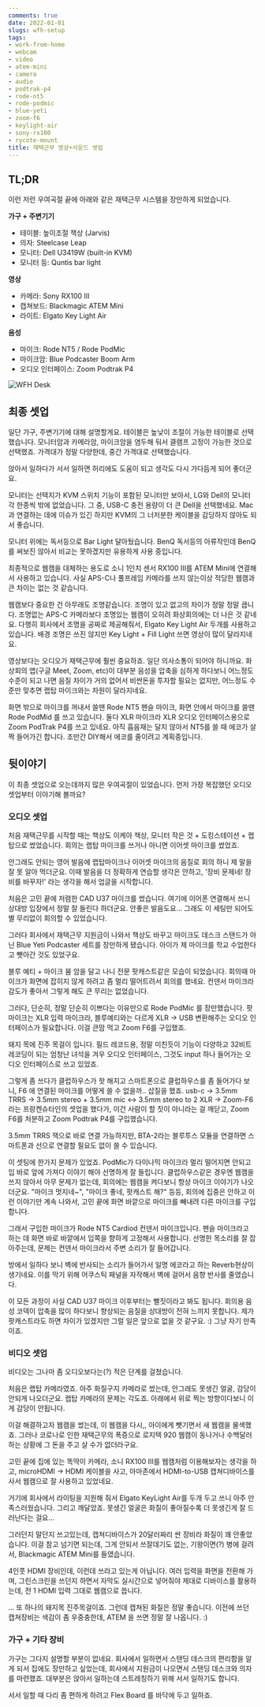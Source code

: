 ```yaml
---
comments: true
date: 2022-01-01
slugs: wfh-setup
tags:
- work-from-home
- webcam
- video
- atem-mini
- camera
- audio
- podtrak-p4
- rode-nt5
- rode-podmic
- blue-yeti
- zoom-f6
- keylight-air
- sony-rx100
- rycote-mount
title: 재택근무 영상+사운드 셋업
---
```


## TL;DR

이런 저런 우여곡절 끝에 아래와 같은 재택근무 시스템을 장만하게 되었습니다.

**가구 + 주변기기**

- 테이블: 높이조절 책상 (Jarvis)
- 의자: Steelcase Leap
- 모니터: Dell U3419W (built-in KVM)
- 모니터 등: Quntis bar light

**영상**

- 카메라: Sony RX100 III
- 캡쳐보드: Blackmagic ATEM Mini
- 라이트: Elgato Key Light Air

**음성**

- 마이크: Rode NT5 / Rode PodMic
- 마이크암: Blue Podcaster Boom Arm
- 오디오 인터페이스: Zoom Podtrak P4

![WFH Desk](../media/page/workflow/wfh-desk.jpg)

<!-- more -->

## 최종 셋업

일단 가구, 주변기기에 대해 설명할게요. 테이블은 높낮이 조절이 가능한 테이블로
선택했습니다. 모니터암과 카메라암, 마이크암을 염두해 둬서 클램프 고정이 가능한
것으로 선택했죠. 가격대가 정말 다양한데, 중간 가격대로 선택했습니다.

앉아서 일하다가 서서 일하면 허리에도 도움이 되고 생각도 다시 가다듬게 되어
좋더군요.

모니터는 선택지가 KVM 스위치 기능이 포함된 모니터만 보아서, LG와 Dell의 모니터
각 한종씩 밖에 없었습니다. 그 중, USB-C 충전 용량이 더 큰 Dell을 선택했네요.
Mac과 연결하는 데에 이슈가 있긴 하지만 KVM의 그 너저분한 케이블을 감당하지
않아도 되서 좋습니다.

모니터 위에는 독서등으로 Bar Light 달아뒀습니다. BenQ 독서등의 아류작인데 BenQ를
써보진 않아서 비교는 못하겠지만 유용하게 사용 중입니다.

최종적으로 웹캠을 대체하는 용도로 소니 1인치 센서 RX100 III를 ATEM Mini에
연결해서 사용하고 있습니다. 사실 APS-C나 풀프레임 카메라를 쓰지 않는이상 적당한
웹캠과 큰 차이는 없는 것 같습니다.

웹캠보다 중요한 건 아무래도 조명같습니다. 조명이 있고 없고의 차이가 정말 정말
큽니다. 조명없는 APS-C 카메라보다 조명있는 웹캠이 오히려 화상회의에는 더 나은 것
같네요. 다행히 회사에서 조명을 공짜로 제공해줘서, Elgato Key Light Air 두개를
사용하고 있습니다. 배경 조명은 쓰진 않지만 Key Light + Fill Light 쓰면 영상이
많이 달라지네요.

영상보다는 오디오가 재택근무에 훨씬 중요하죠. 일단 의사소통이 되어야 하니까요.
화상회의 앱(구글 Meet, Zoom, etc)이 대부분 음성을 압축을 심하게 하다보니
어느정도 수준이 되고 나면 음질 차이가 거의 없어서 비싼돈을 투자할 필요는 없지만,
어느정도 수준만 맞추면 랩탑 마이크와는 차원이 달라지네요.

화면 밖으로 마이크를 꺼내서 쓸땐 Rode NT5 펜슬 마이크, 화면 안에서 마이크를 쓸땐
Rode PodMid 를 쓰고 있습니다. 둘다 XLR 마이크라 XLR 오디오 인터페이스용으로 Zoom
PodTrak P4를 쓰고 있네요. 아직 흡음재는 달지 않아서 NT5를 쓸 때 에코가 살짝
들어가긴 합니다. 조만간 DIY해서 에코를 줄이려고 계획중입니다.

## 뒷이야기

이 최종 셋업으로 오는데까지 많은 우여곡절이 있었습니다. 먼저 가장 복잡했던
오디오 셋업부터 이야기해 볼까요?


### 오디오 셋업

처음 재택근무를 시작할 때는 책상도 이케아 책상, 모니터 작은 것 + 도킹스테이션 +
랩탑으로 썼었습니다. 회의는 랩탑 마이크를 쓰거나 아니면 이어셋 마이크를 썼었죠.

안그래도 안되는 영어 발음에 랩탑마이크나 이어셋 마이크의 음질로 회의 하니 제
말을 잘 못 알아 먹더군요. 이때 발음을 더 정확하게 연습할 생각은 안하고, '장비
문제네! 장비를 바꾸자!' 라는 생각을 해서 업글을 시작합니다.

처음은 고민 끝에 저렴한 CAD U37 마이크를 썼습니다. 여기에 이어폰 연결해서 쓰니
상대방 입장에서 정말 잘 들린다 하더군요. 안좋은 발음도요... 그래도 이 세팅만
되어도 별 무리없이 회의할 수 있었습니다.

그러다 회사에서 재택근무 지원금이 나와서 책상도 바꾸고 마이크도 데스크 스탠드가
아닌 Blue Yeti Podcaster 세트를 장만하게 됐습니다. 아이가 제 마이크를 학교
수업한다고 뺏아간 것도 있었구요.

블루 예티 + 마이크 붐 암을 달고 나니 전문 팟캐스트같은 모습이 되었습니다. 회의때
마이크가 화면에 잡히지 않게 하려고 좀 멀리 떨어트려서 회의를 했네요. 컨덴서
마이크라 감도가 좋아서 그렇게 해도 큰 무리는 없었습니다.

그러다, 단순히, 정말 단순히 이쁘다는 이유만으로 Rode PodMic 를 장만했습니다.
팟마이크는 XLR 입력 마이크라, 블루예티와는 다르게 XLR -> USB 변환해주는 오디오
인터페이스가 필요합니다. 이걸 큰맘 먹고 Zoom F6를 구입했죠.

돼지 목에 진주 목걸이 입니다. 필드 레코드용, 정말 미친듯이 기능이 다양하고
32비트 레코딩이 되는 엄청난 녀석을 겨우 오디오 인터페이스, 그것도 input 하나
들어가는 오디오 인터페이스로 쓰고 있었죠.

그렇게 좀 쓰다가 클럽하우스가 핫 해지고 스마트폰으로 클럽하우스를 좀 들어가다
보니, F6 에 연결된 마이크를 어떻게 쓸 수 없을까.. 삽질을 했죠. usb-c -> 3.5mm
TRRS -> 3.5mm stereo + 3.5mm mic <-> 3.5mm stereo to 2 XLR -> Zoom-F6 라는
프랑켄슈타인의 셋업을 했다가, 이건 사람이 할 짓이 아니라는 걸 깨닫고, Zoom F6를
처분하고 Zoom Podtrak P4를 구입했습니다.

3.5mm TRRS 잭으로 바로 연결 가능하지만, BTA-2라는 블루투스 모듈을 연결하면
스마트폰과 선으로 연결할 필요도 없이 쓸 수 있습니다.

이 셋팅에 한가지 문제가 있었죠. PodMic가 다이나믹 마이크라 멀리 떨어지면 안되고
입 바로 앞에 가져다 이야기 해야 선명하게 잘 들립니다. 클럽하우스같은 경우엔
웹캠을 쓰지 않아서 아무 문제가 없는데, 회의에는 웹캠을 켜다보니 항상 마이크
이야기가 나오더군요. "마이크 멋지네~", "마이크 좋네, 팟캐스트 해?" 등등, 회의에
집중은 안하고 이런 이야기만 계속 나와서, 고민 끝에 화면 바깥으로 마이크를 빼내려
다른 마이크를 구입합니다.

그래서 구입한 마이크가 Rode NT5 Cardiod 컨덴서 마이크입니다. 펜슬 마이크라고
하는 데 화면 바로 바깥에서 입쪽을 향하게 고정해서 사용합니다. 선명한 목소리를
잘 잡아주는데, 문제는 컨덴서 마이크라서 주변 소리가 잘 들어갑니다.

방에서 일하다 보니 벽에 반사되는 소리가 들어가서 일명 에코라고 하는 Reverb현상이
생기네요. 이를 막기 위해 어쿠스틱 패널을 자작해서 벽에 걸어서 음향 반사를
줄였습니다.

이 모든 과정이 사실 CAD U37 마이크 이후부터는 뻘짓이라고 봐도 됩니다. 회의용
음성 코덱이 압축을 많이 하다보니 향상되는 음질을 상대방이 전혀 느끼지 못합니다.
제가 팟캐스트라도 하면 차이가 있겠지만 그럴 일은 앞으로 없을 것 같구요. :) 그냥
자기 만족이죠.

### 비디오 셋업

비디오는 그나마 좀 오디오보다는(?) 적은 단계를 걸쳤습니다.

처음은 랩탑 카메라였죠. 아주 화질구지 카메라로 썼는데, 안그래도 못생긴 얼굴,
감당이 안되게 나오더군요. 랩탑 카메라의 문제는 각도죠. 아래에서 위로 찍는
방향이다보니 이게 감당이 안됩니다.

이걸 해결하고자 웹캠을 썼는데, 이 웹캠을 다시,, 아이에게 뺏기면서 새 웹캠을
물색했죠. 그러나 코로나로 인한 재택근무의 폭증으로 로지텍 920 웹캠이 동나거나
수백달러 하는 상황에 그 돈을 주고 살 수가 없더라구요.

고민 끝에 집에 있는 똑딱이 카메라, 소니 RX100 III를 웹캠처럼 이용해보자는 생각을
하고, microHDMI -> HDMI 케이블을 사고, 아마존에서 HDMI-to-USB 캡쳐디바이스를
사서 웹캠으로 잘 사용하고 있었네요.

거기에 회사에서 라이팅을 지원해 줘서 Elgato KeyLight Air를 두개 두고 쓰니 아주
만족스러웠습니다. 그리고 깨달았죠. 못생긴 얼굴은 화질이 좋아질수록 더 못생긴게
잘 드러난다는 걸요...

그러던지 말던지 쓰고있는데, 캡쳐디바이스가 20달러짜리 싼 장비라 화질이 꽤
안좋았습니다. 이걸 참고 넘기면 되는데, 그게 안되서 쓰잘데기도 없는, 기왕이면(?)
병에 걸려서, Blackmagic ATEM Mini를 들였습니다.

4인풋 HDMI 장비인데, 이런데 쓰라고 있는게 아닙니다. 여러 입력을 화면을 전환해
가며, 그린스크린을 쓰던지 하면서 자막도 실시간으로 넣어줘야 제대로 디바이스를
활용하는데, 전 1 HDMI 입력 그대로 웹캠으로 씁니다.

... 또 하나의 돼지목 진주목걸이죠. 그런데 캡쳐된 화질은 정말 좋습니다. 이전에
쓰던 캡쳐장비는 색감이 좀 우중충한데, ATEM 을 쓰면 정말 잘 나옵니다. :)

### 가구 + 기타 장비

가구는 그다지 설명할 부분이 없네요. 회사에서 일하면서 스탠딩 데스크의 편리함을
알게 되서 집에도 장만하고 싶었는데, 회사에서 지원금이 나오면서 스탠딩 데스크와
의자를 마련했죠. 대부분은 앉아서 일하는데 스트레칭하기 위해 서서 일하기도
합니다.

서서 일할 때 다리 좀 편하게 하려고 Flex Board 를 바닥에 두고 일하죠.